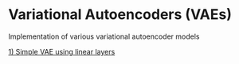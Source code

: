 # Variational Autoencoders (VAEs)

Implementation of various variational autoencoder models 

[1) Simple VAE using linear layers](simple_vae/)
